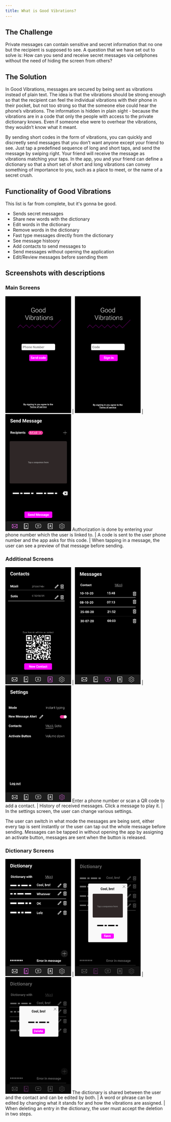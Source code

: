 ```yaml
---
title: What is Good Vibrations?
---
```


## The Challenge

Private messages can contain sensitive and secret information that no one but the recipient is supposed to see. A question that we have set out to solve is: How can you send and receive secret messages via cellphones without the need of hiding the screen from others?

## The Solution

In Good Vibrations, messages are secured by being sent as vibrations instead of plain text. The idea is that the vibrations should be strong enough so that the recipient can feel the individual vibrations with their phone in their pocket, but not too strong so that the someone else could hear the phone’s vibrations. The information is hidden in plain sight - because the vibrations are in a code that only the people with access to the private dictionary knows. Even if someone else were to overhear the vibrations, they wouldn’t know what it meant. 

By sending short codes in the form of vibrations, you can quickly and discreetly send messages that you don’t want anyone except your friend to see. Just tap a predefined sequence of long and short taps, and send the message by swiping right. Your friend will receive the message as vibrations matching your taps. In the app, you and your friend can define a dictionary so that a short set of short and long vibrations can convey something of importance to you, such as a place to meet, or the name of a secret crush.


## Functionality of Good Vibrations 

This list is far from complete, but it's gonna be good.

* Sends secret messages
* Share new words with the dictionary
* Edit words in the dictionary
* Remove words in the dictionary
* Fast type messages directly from the dictionary
* See message histoory
* Add contacts to send messages to
* Send messages without opening the application
* Edit/Review messages before ssending them

## Screenshots with descriptions 

### Main Screens

<img src="images\Log in Screen.png" alt="Log in Screen" style="zoom:50%;" /> | <img src="images\Log in Screen-1.png" alt="Log in Screen-1" style="zoom:50%;" /> | <img src="images\Send Message Screen (1)-1602833993789.png" alt="Log in Screen-1" style="zoom:50%;" />
Authorization is done by entering your phone number which the user is linked to. | A code is sent to the user phone number and the app asks for this code. | When tapping in a message, the user can see a preview of that message before sending.

### Additional Screens

<img src="images\Contacts Screen.png" alt="Log in Screen" style="zoom:50%;" /> | <img src="images\Messages Screen.png" alt="Log in Screen-1" style="zoom:50%;" /> | <img src="images\Settings Screen.png" alt="Log in Screen-1" style="zoom:50%;" />
Enter a phone number or scan a QR code to add a contact. | History of received messages. Click a message to play it. | In the settings screen, the user can change various settings.


The user can switch in what mode the messages are being sent, either every tap is sent instantly or the user can tap out the whole message before sending. Messages can be tapped in without opening the app by assigning an activate button, messages are sent when the button is released.

### Dictionary Screens

<img src="images\Dictionary Screen.png" alt="Dictionary Screen" style="zoom:50%;" /> | <img src="images\Dictionary Screen Edit.png" alt="Dictionary Screen Edit" style="zoom:50%;" /> | <img src="images\Dictionary Screen 1.png" alt="Dictionary Screen Remove" style="zoom:50%;" />
The dictionary is shared between the user and the contact and can be edited by both. | A word or phrase can be edited by changing what it stands for and how the vibrations are assigned. | When deleting an entry in the dictionary, the user must accept the deletion in two steps.




